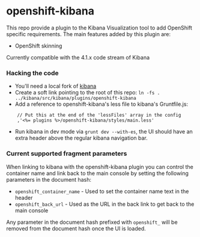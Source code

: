 # openshift-kibana
This repo provide a plugin to the Kibana Visualization tool to 
add OpenShift specific requirements.  The main features added
by this plugin are:

* OpenShift skinning

Currently compatible with the 4.1.x code stream of Kibana

### Hacking the code
* You'll need a local fork of [kibana](https://github.com/elastic/kibana)
* Create a soft link pointing to the root of this repo: `ln -fs . ../kibana/src/kibana/plugins/openshift-kibana`
* Add a reference to openshift-kibana's less file to kibana's Gruntfile.js:

```
    // Put this at the end of the 'lessFiles' array in the config
    ,'<%= plugins %>/openshift-kibana/styles/main.less'
```
* Run kibana in dev mode via `grunt dev --with-es`, the UI should have an extra header above the regular kibana navigation bar.

### Current supported fragment parameters
When linking to kibana with the openshift-kibana plugin you can control the container name and link back to the main console by setting the following parameters in the document hash:

* `openshift_container_name` - Used to set the container name text in the header
* `openshift_back_url` - Used as the URL in the back link to get back to the main console

Any parameter in the document hash prefixed with `openshift_` will be removed from the document hash once the UI is loaded.
